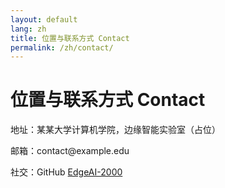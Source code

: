 ```yaml
---
layout: default
lang: zh
title: 位置与联系方式 Contact
permalink: /zh/contact/
---
```


<div class="container" style="margin:24px 0;">
  <h1>位置与联系方式 Contact</h1>
  <p>地址：某某大学计算机学院，边缘智能实验室（占位）</p>
  <p>邮箱：contact@example.edu</p>
  <p>社交：GitHub <a href="https://github.com/EdgeAI-2000" target="_blank" rel="noopener">EdgeAI-2000</a></p>
</div> 